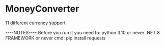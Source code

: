 # MoneyConverter
11 different currency support


----NOTES----
Before you run it you need to:
  python 3.10 or never
  .NET 8 FRAMEWORK or never 
  cmd:
    pip install requests
